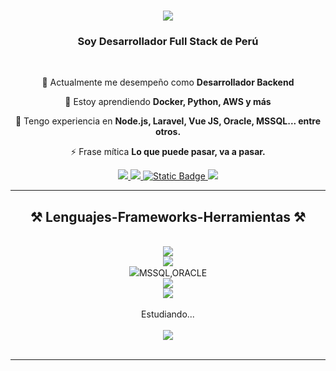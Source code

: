 <h1 align="center">
    <img src="https://readme-typing-svg.herokuapp.com/?font=Righteous&size=35&center=true&vCenter=true&width=500&height=70&duration=4000&lines=Bienvenid@+a+mi+mundo!+👋;" />
</h1>

<h3 align="center">Soy Desarrollador Full Stack de Perú</h3>

<br/>

<div align="center">
 
 🔭 Actualmente me desempeño como **Desarrollador Backend**
 
 🌱 Estoy aprendiendo **Docker, Python, AWS y más**

💬 Tengo experiencia en **Node.js, Laravel, Vue JS, Oracle, MSSQL... entre otros.**

⚡ Frase mítica **Lo que puede pasar, va a pasar.**

 </div>
 
<div align="center"> 
  <a href="mailto:anthonyca18m@gmail.com">
    <img src="https://img.shields.io/badge/Gmail-333333?style=for-the-badge&logo=gmail&logoColor=red" />
  </a>
  <a href="https://linkedin.com/in/max-anthony-cachi-ayala-485603183" target="_blank">
    <img src="https://img.shields.io/badge/LinkedIn-0077B5?style=for-the-badge&logo=linkedin&logoColor=white" target="_blank" />
  </a>
  <a href="anthonyca18m#6804" title="anthonyca18m#6804">
    <img alt="Static Badge" src="https://img.shields.io/badge/discord-8A2BE2?style=for-the-badge&logo=discord&logoColor=white">
  </a>
  <a href="https://github.com/Anthonyca18m" target="_blank">
     <img src="https://img.shields.io/badge/Portfolio-FF5722?style=for-the-badge&logo=todoist&logoColor=white" target="_blank" /> <!-- sqlite, safari, google-chrome are other good icon options -->
  </a>
</div>

 <hr/>
 
<h2 align="center">⚒️ Lenguajes-Frameworks-Herramientas ⚒️</h2>
<br/>
<div align="center">
    <img src="https://skillicons.dev/icons?i=vue,vuetify,laravel,nodejs,spring,vite,astro,bootstrap,jquery,html,css" /><br>
    <img src="https://skillicons.dev/icons?i=php,javascript,java,python,typescript" /><br>
    <img src="https://skillicons.dev/icons?i=mysql,postgres" />MSSQL,ORACLE<br>
    <img src="https://skillicons.dev/icons?i=windows,github,gitlab,git,githubactions,heroku,vscode,postman" /><br>
    <img src="https://skillicons.dev/icons?i=gmail,discord,linkedin" /><br>
    <br>
    <div  align="center">
      Estudiando...
    </div>
    <br>
    <img src="https://skillicons.dev/icons?i=docker,kubernetes,aws" />
</div>

<br/>
<hr/>
